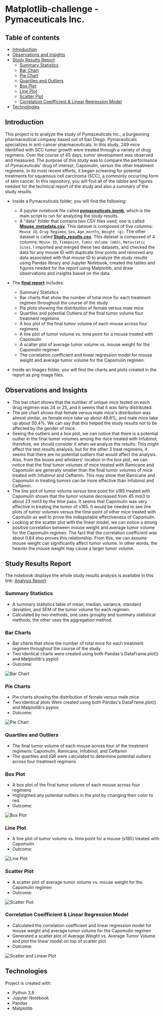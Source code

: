 # Matplotlib-challenge - Pymaceuticals Inc.

## Table of contents
  * [Introduction](#introduction)
  * [Observations and Insights](#insights)
  * [Study Results Report](#final-report)
    * [Summary Statistics](#summary-statistics)
    * [Bar Chart](#bar)
    * [Pie Chart](#pie)
    * [Quartiles and Outliers](#quartiles-and-outliers)
    * [Box Plot](#box)
    * [Line Plot](#line)
    * [Scatter Plot](#scatter)
    * [Correlation Coeifficient & Linear Regression Model](#correlation-regression)
  * [Technologies](#technologies)

## <a name="introduction"></a> Introduction
This project is to analyze the study of Pymaceuticals Inc., a burgeoning pharmaceutical company based out of San Diego. Pymaceuticals specializes in anti-cancer pharmaceuticals. In this study, 249 mice identified with SCC tumor growth were treated through a variety of drug regimens. Over the course of 45 days, tumor development was observed and measured. The purpose of this study was to compare the performance of Pymaceuticals' drug of interest, Capomulin, versus the other treatment regimens. In its most recent efforts, it began screening for potential treatments for squamous cell carcinoma (SCC), a commonly occurring form of skin cancer. In this repository, you will find all of the tables and figures needed for the technical report of the study and also a summary of the study results.

* Inside a Pymaceuticals folder, you will find the following:
  * A jupyter notebook file called [**pymaceuticals.ipynb**](./Pymaceuticals/pymaceuticals.ipynb), which is the main script to run for analyzing the study results.
  * A "data" folder that contains two CSV files used; one is called [**Mouse_metadata.csv**](./Pymaceuticals/data/Mouse_metadata.csv). This dataset is composed of five columns: `Mouse ID`,	`Drug Regimen`,	`Sex`,	`Age_months`,	`Weight (g)`. The other dataset is called [**Study_results.csv**](./Pymaceuticals/data/Study_results.csv). This dataset is composed of 4 columns: `Mouse ID`,	`Timepoint`,	`Tumor Volume (mm3)`, `Metastatic Sites`. I imported and merged these two datasets, and checked the data for any mouse ID with duplicate time points and removed any data associated with that mouse ID to analyze the study results using Pandas library and Jupyter Notebook, created the tables and figures needed for the report using Matplotlib, and draw observations and insights based on the data.

* The [**final report**](#final-report) includes:
  * Summary Statistics
  * Bar charts that show the number of total mice for each treatment regimen throughout the course of the study
  * Pie plots showing the distribution of female versus male mice
  * Quartiles and potential Outliers of the final tumor volume four treatment regimens
  * A box plot of the final tumor volume of each mouse across four regimens
  * A line plot of tumor volume vs. time point for a mouse treated with Capomulin
  * A scatter plot of average tumor volume vs. mouse weight for the Capomulin regimen
  * The correlation coefficient and linear regression model for mouse weight and average tumor volume for the Capomulin regimen.
   
* Inside an Images folder, you will find the charts and plots created in the report as png image files.


## <a name="insights"></a> Observations and Insights
* The bar chart shows that the number of unique mice tested on each drug regimen was 24 or 25, and it seems that it was fairly distributed. 
* The pie chart shows that female versus male mice's distribution was almost similar, as female mice take up about 49.6%, and male mice take up about 50.4%. We can say that this helped the study results not to be affected by the gender of mice. 
* Seeing the outliers and a box plot, we can notice that there is a potential outlier in the final tumor volumes among the mice treated with Infubinol; therefore, we should consider it when we analyze the results. This might affect the test results analysis, but for the other 3 treat regimens, it seems that there are no potential outliers that would affect the analysis. Also, from the boxes and whiskers' location in the box plot, we can notice that the final tumor volumes of mice treated with Ramicane and Capomulin are generally smaller than the final tumor volumes of mice treated with Infubinol and Ceftamin. This may show that Ramicane and Capomulin in treating tumors can be more effective than Infubinol and Ceftamin.
* The line plot of tumor volume versus time point for s185 treated with Capomulin shows that the tumor volume decreased from 45 mm3 to about 23 mm3 by the time pass. It seems that Capomulin was very effective in treating the tumor of s185. It would be needed to see line plots of tumor volumes versus the time point of other mice treated with Caomulin as well to prove the indisputable effectiveness of Capomulin.
* Looking at the scatter plot with the linear model, we can notice a strong positive correlation between mouse weight and average tumor volume for the Capomulin regimen. The fact that the correlation coefficient was about 0.84 also proves this relationship. From this, we can assume mouse weight can significantly affect tumor volume. In other words, the heavier the mouse weight may cause a larger tumor volume. 

## <a name="final-report"></a> Study Results Report
The notebook displays the whole study results analysis is available in this link: [Analysis Report](https://nbviewer.jupyter.org/github/SaraKim-sy/Matplotlib-challenge/blob/main/Pymaceuticals/.ipynb_checkpoints/pymaceuticals-checkpoint.ipynb)

### <a name="summary-statistics"></a> Summary Statistics
* A summary statistics table of mean, median, variance, standard deviation, and SEM of the tumor volume for each regimen.
* Calculated by two methods, one uses groupby and summary statistical methods, the other uses the aggregation method.

### <a name="bar"></a> Bar Charts
* Bar charts that show the number of total mice for each treatment regimen throughout the course of the study
* Two identical charts were created using both Pandas's DataFrame.plot() and Matplotlib's pyplot
* Outcome:

![Bar Chart](https://github.com/SaraKim-sy/Matplotlib-challenge/blob/main/Images/bar_plot.png?raw=true)

### <a name="pie"></a> Pie Charts
* Pie charts showing the distribution of female versus male mice
* Two identical plots Were created using both Pandas's DataFrame.plot() and Matplotlib's pyplot
* Outcome:

![Pie Chart](https://github.com/SaraKim-sy/Matplotlib-challenge/blob/main/Images/pie_plot.png?raw=true)

### <a name="quartiles-and-outliers"></a> Quartiles and Outliers
* The final tumor volume of each mouse across four of the treatment regimens: Capomulin, Ramicane, Infubinol, and Ceftamin
* The quartiles and IQR were calculated to determine potential outliers across four treatment regimens

### <a name="box"></a> Box Plot
* A box plot of the final tumor volume of each mouse across four regimens
* Highlighted any potential outliers in the plot by changing their color to red.
* Outcome:

![Box Plot](https://github.com/SaraKim-sy/Matplotlib-challenge/blob/main/Images/box_plot.png?raw=true)

### <a name="line"></a> Line Plot
* A line plot of tumor volume vs. time point for a mouse (s185) treated with Capomulin
* Outcome:

![Line Plot](https://github.com/SaraKim-sy/Matplotlib-challenge/blob/main/Images/line_plot.png?raw=true)

### <a name="scatter"></a> Scatter Plot
* A scatter plot of average tumor volume vs. mouse weight for the Capomulin regimen
* Outcome:

![Scatter Plot](https://github.com/SaraKim-sy/Matplotlib-challenge/blob/main/Images/scatter_plot.png?raw=true)

### <a name="correlation-regression"></a> Correlation Coeifficient & Linear Regression Model
* Calculated the correlation coefficient and linear regression model for mouse weight and average tumor volume for the Capomulin regimen
* Generated a scatter plot of Average Weight vs. Average Tumor Volume and plot the linear model on top of scatter plot
* Outcome:

![Scatter and Linear Plot](https://github.com/SaraKim-sy/Matplotlib-challenge/blob/main/Images/scatter_linear_plot.png?raw=true)
  
## <a name="technologies"></a> Technologies
Project is created with:
* Python 3.8
* Jupyter Notebook
* Pandas
* Matplotlib
